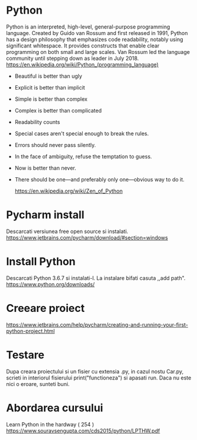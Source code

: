
# Python

Python is an interpreted, high-level, general-purpose programming language. Created by Guido van Rossum and first released in 1991, Python has a design philosophy that emphasizes code readability, notably using significant whitespace. It provides constructs that enable clear programming on both small and large scales. Van Rossum led the language community until stepping down as leader in July 2018.
https://en.wikipedia.org/wiki/Python_(programming_language)


  - Beautiful is better than ugly
  - Explicit is better than implicit
  - Simple is better than complex
  - Complex is better than complicated
  - Readability counts
  - Special cases aren't special enough to break the rules.
  - Errors should never pass silently.
  - In the face of ambiguity, refuse the temptation to guess.
  - Now is better than never.
  - There should be one—and preferably only one—obvious way to do it.

    https://en.wikipedia.org/wiki/Zen_of_Python

# Pycharm install
Descarcati versiunea free open source si instalati.
https://www.jetbrains.com/pycharm/download/#section=windows

# Install Python
Descarcati Python 3.6.7 si instalati-l. La instalare bifati casuta ,,add path".
https://www.python.org/downloads/

# Creeare proiect
https://www.jetbrains.com/help/pycharm/creating-and-running-your-first-python-project.html

# Testare
Dupa creara proiectului si un fisier cu extensia .py, in cazul nostu Car.py, scrieti in interiorul fisierului print("functioneza") si apasati run. Daca nu este nici o eroare, sunteti buni.

# Abordarea cursului
Learn Python in the hardway ( 254 )
https://www.souravsengupta.com/cds2015/python/LPTHW.pdf

